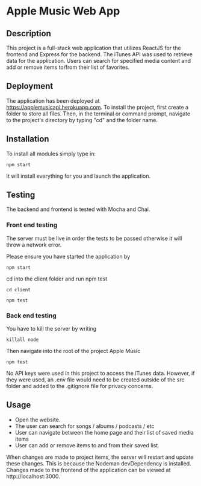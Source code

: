 # Apple Music Web App

## Description

This project is a full-stack web application that utilizes ReactJS for the frontend and Express for the backend. The iTunes API was used to retrieve data for the application. Users can search for specified media content and add or remove items to/from their list of favorites.

## Deployment

The application has been deployed at https://applemusicapi.herokuapp.com. To install the project, first create a folder to store all files. Then, in the terminal or command prompt, navigate to the project's directory by typing "cd" and the folder name.

## Installation
To install all modules simply type in:

```
npm start
```

It will install everything for you and launch the application.

## Testing

The backend and frontend is tested with Mocha and Chai.

### Front end testing

The server must be live in order the tests to be passed otherwise it will throw a network error.

Please ensure you have started the application by

```
npm start
```

cd into the client folder and run npm test

```
cd client
```

```
npm test
```

### Back end testing

You have to kill the server by writing

```
killall node
```

Then navigate into the root of the project Apple Music

```
npm test
```

No API keys were used in this project to access the iTunes data. However, if they were used, an .env file would need to be created outside of the src folder and added to the .gitignore file for privacy concerns.

## Usage

- Open the website. 
- The user can search for songs / albums / podcasts / etc
- User can navigate between the home page and their list of saved media items
- User can add or remove items to and from their saved list.

When changes are made to project items, the server will restart and update these changes. This is because the Nodeman devDependency is installed. Changes made to the frontend of the application can be viewed at http://localhost:3000.